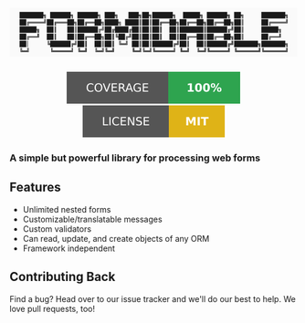<div align="center">
  <h1><img alt="Formidable" src="./docs/formidable.png"></h1>
</div>
<p align="center">
  <img alt="coverage: 100%" src="./docs/coverage.svg">
  <img alt="license: MIT" src="./docs/license.svg">
</p>

### A simple but powerful library for processing web forms

## Features

* Unlimited nested forms
* Customizable/translatable messages
* Custom validators
* Can read, update, and create objects of any ORM
* Framework independent

## Contributing Back

Find a bug? Head over to our issue tracker and we'll do our best to help. We love pull requests, too!
